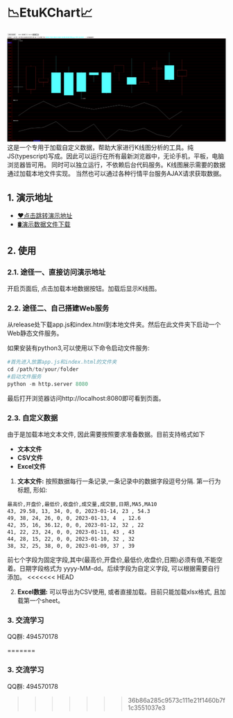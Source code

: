 # 📉EtuKChart📈

![Alt text](demo.png)
这是一个专用于加载自定义数据，帮助大家进行K线图分析的工具。纯JS(typescript)写成。因此可以运行在所有最新浏览器中，无论手机，平板，电脑浏览器皆可用。
同时可以独立运行，不依赖后台代码服务。K线图展示需要的数据通过加载本地文件实现。
当然也可以通过各种行情平台服务AJAX请求获取数据。


## 1. 演示地址
- [❤️点击跳转演示地址](http://www.zsaltec.com/static/etukchart/index.html)
- [🛢️演示数据文件下载](data.txt)
## 2. 使用

### 2.1. 途径一、直接访问演示地址

开启页面后, 点击加载本地数据按钮。加载后显示K线图。

### 2.2. 途径二、自己搭建Web服务

从release处下载app.js和index.html到本地文件夹。然后在此文件夹下启动一个Web静态文件服务。

如果安装有python3,可以使用以下命令启动文件服务:
```python
#首先进入放置app.js和index.html的文件夹
cd /path/to/your/folder
#启动文件服务
python -m http.server 8080
```
最后打开浏览器访问http://localhost:8080即可看到页面。


### 2.3. 自定义数据
由于是加载本地文本文件, 因此需要按照要求准备数据。目前支持格式如下
- **文本文件**
- **CSV文件**
- **Excel文件**
  
1. **文本文件:** 按照数据每行一条记录,一条记录中的数据字段逗号分隔. 第一行为标题, 形如: 
```
最高价,开盘价,最低价,收盘价,成交量,成交额,日期,MA5,MA10
43, 29.58, 13, 34, 0, 0, 2023-01-14, 23 , 54.3
49, 38, 24, 26, 0, 0, 2023-01-13, 4  , 12.6
42, 35, 16, 36.12, 0, 0, 2023-01-12, 32 , 22
41, 22, 23, 24, 0, 0, 2023-01-11, 43 , 43
44, 28, 15, 22, 0, 0, 2023-01-10, 32 , 32
38, 32, 25, 38, 0, 0, 2023-01-09, 37 , 39
```
前七个字段为固定字段,其中(最高价,开盘价,最低价,收盘价,日期)必须有值,不能空着。日期字段格式为 yyyy-MM-dd。后续字段为自定义字段, 可以根据需要自行添加。
<<<<<<< HEAD

2. **Excel数据:** 可以导出为CSV使用, 或者直接加载。目前只能加载xlsx格式, 且加载第一个sheet。
### 3. 交流学习

QQ群: 494570178
 
=======
 
### 3. 交流学习

QQ群: 494570178 
>>>>>>> 36b86a285c9573c111e21f1460b7f1c3551037e3
